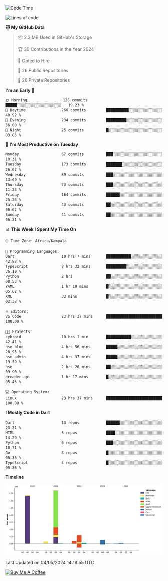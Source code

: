 <!--START_SECTION:waka-->
![Code Time](http://img.shields.io/badge/Code%20Time-558%20hrs%208%20mins-blue)

![Lines of code](https://img.shields.io/badge/From%20Hello%20World%20I%27ve%20Written-4.1%20million%20lines%20of%20code-blue)

**🐱 My GitHub Data** 

> 📦 2.3 MB Used in GitHub's Storage 
 > 
> 🏆 30 Contributions in the Year 2024
 > 
> 💼 Opted to Hire
 > 
> 📜 26 Public Repositories 
 > 
> 🔑 26 Private Repositories 
 > 
**I'm an Early 🐤** 

```text
🌞 Morning                125 commits         █████░░░░░░░░░░░░░░░░░░░░   19.23 % 
🌆 Daytime                266 commits         ██████████░░░░░░░░░░░░░░░   40.92 % 
🌃 Evening                234 commits         █████████░░░░░░░░░░░░░░░░   36.00 % 
🌙 Night                  25 commits          █░░░░░░░░░░░░░░░░░░░░░░░░   03.85 % 
```
📅 **I'm Most Productive on Tuesday** 

```text
Monday                   67 commits          ███░░░░░░░░░░░░░░░░░░░░░░   10.31 % 
Tuesday                  173 commits         ███████░░░░░░░░░░░░░░░░░░   26.62 % 
Wednesday                89 commits          ███░░░░░░░░░░░░░░░░░░░░░░   13.69 % 
Thursday                 73 commits          ███░░░░░░░░░░░░░░░░░░░░░░   11.23 % 
Friday                   164 commits         ██████░░░░░░░░░░░░░░░░░░░   25.23 % 
Saturday                 43 commits          ██░░░░░░░░░░░░░░░░░░░░░░░   06.62 % 
Sunday                   41 commits          ██░░░░░░░░░░░░░░░░░░░░░░░   06.31 % 
```


📊 **This Week I Spent My Time On** 

```text
🕑︎ Time Zone: Africa/Kampala

💬 Programming Languages: 
Dart                     10 hrs 7 mins       ███████████░░░░░░░░░░░░░░   42.88 % 
TypeScript               8 hrs 32 mins       █████████░░░░░░░░░░░░░░░░   36.19 % 
Python                   2 hrs               ██░░░░░░░░░░░░░░░░░░░░░░░   08.53 % 
YAML                     1 hr 19 mins        █░░░░░░░░░░░░░░░░░░░░░░░░   05.62 % 
XML                      33 mins             █░░░░░░░░░░░░░░░░░░░░░░░░   02.38 % 

🔥 Editors: 
VS Code                  23 hrs 37 mins      █████████████████████████   100.00 % 

🐱‍💻 Projects: 
cybroid                  10 hrs 1 min        ███████████░░░░░░░░░░░░░░   42.41 % 
hse_bloc                 4 hrs 56 mins       █████░░░░░░░░░░░░░░░░░░░░   20.95 % 
hse_admin                4 hrs 37 mins       █████░░░░░░░░░░░░░░░░░░░░   19.59 % 
hse                      2 hrs 20 mins       ██░░░░░░░░░░░░░░░░░░░░░░░   09.90 % 
ereader-api              1 hr 17 mins        █░░░░░░░░░░░░░░░░░░░░░░░░   05.45 % 

💻 Operating System: 
Linux                    23 hrs 37 mins      █████████████████████████   100.00 % 
```

**I Mostly Code in Dart** 

```text
Dart                     13 repos            ██████░░░░░░░░░░░░░░░░░░░   23.21 % 
HTML                     8 repos             ████░░░░░░░░░░░░░░░░░░░░░   14.29 % 
Python                   6 repos             ███░░░░░░░░░░░░░░░░░░░░░░   10.71 % 
Go                       3 repos             █░░░░░░░░░░░░░░░░░░░░░░░░   05.36 % 
TypeScript               3 repos             █░░░░░░░░░░░░░░░░░░░░░░░░   05.36 % 
```



**Timeline**

![Lines of Code chart](https://raw.githubusercontent.com/drexhacker/drexhacker/main/assets/bar_graph.png)


 Last Updated on 04/05/2024 14:18:55 UTC
<!--END_SECTION:waka-->

<a href="https://www.buymeacoffee.com/drexsoftorg" target="_blank"><img src="https://www.buymeacoffee.com/assets/img/custom_images/orange_img.png" alt="Buy Me A Coffee" style="height: 41px !important;width: 174px !important;box-shadow: 0px 3px 2px 0px rgba(190, 190, 190, 0.5) !important;-webkit-box-shadow: 0px 3px 2px 0px rgba(190, 190, 190, 0.5) !important;" ></a>


<!---
drexhacker/drexhacker is a ✨ special ✨ repository because its `README.md` (this file) appears on your GitHub profile.
You can click the Preview link to take a look at your changes.
--->
